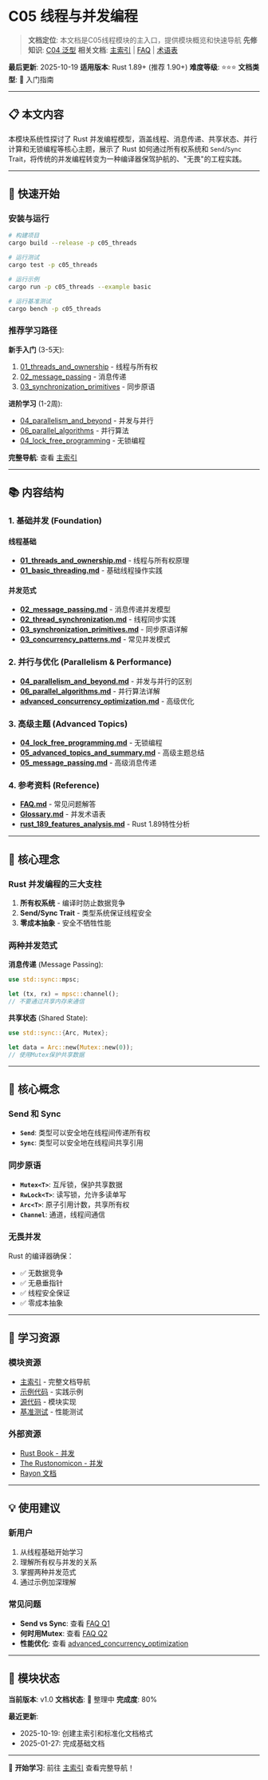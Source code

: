 # C05 线程与并发编程

> **文档定位**: 本文档是C05线程模块的主入口，提供模块概览和快速导航
> **先修知识**: [C04 泛型](../../c04_generic/docs/README.md)
> **相关文档**: [主索引](./00_MASTER_INDEX.md) | [FAQ](./FAQ.md) | [术语表](./Glossary.md)

**最后更新**: 2025-10-19
**适用版本**: Rust 1.89+ (推荐 1.90+)
**难度等级**: ⭐⭐⭐
**文档类型**: 📖 入门指南

---

## 📋 本文内容

本模块系统性探讨了 Rust 并发编程模型，涵盖线程、消息传递、共享状态、并行计算和无锁编程等核心主题，展示了 Rust 如何通过所有权系统和 `Send`/`Sync` Trait，将传统的并发编程转变为一种编译器保驾护航的、"无畏"的工程实践。

---

## 🚀 快速开始

### 安装与运行

```bash
# 构建项目
cargo build --release -p c05_threads

# 运行测试
cargo test -p c05_threads

# 运行示例
cargo run -p c05_threads --example basic

# 运行基准测试
cargo bench -p c05_threads
```

### 推荐学习路径

**新手入门** (3-5天):

1. [01_threads_and_ownership](./01_threads_and_ownership.md) - 线程与所有权
2. [02_message_passing](./02_message_passing.md) - 消息传递
3. [03_synchronization_primitives](./03_synchronization_primitives.md) - 同步原语

**进阶学习** (1-2周):

- [04_parallelism_and_beyond](./04_parallelism_and_beyond.md) - 并发与并行
- [06_parallel_algorithms](./06_parallel_algorithms.md) - 并行算法
- [04_lock_free_programming](./04_lock_free_programming.md) - 无锁编程

**完整导航**: 查看 [主索引](./00_MASTER_INDEX.md)

---

## 📚 内容结构

### 1. 基础并发 (Foundation)

#### 线程基础

- **[01_threads_and_ownership.md](./01_threads_and_ownership.md)** - 线程与所有权原理
- **[01_basic_threading.md](./01_basic_threading.md)** - 基础线程操作实践

#### 并发范式

- **[02_message_passing.md](./02_message_passing.md)** - 消息传递并发模型
- **[02_thread_synchronization.md](./02_thread_synchronization.md)** - 线程同步实践
- **[03_synchronization_primitives.md](./03_synchronization_primitives.md)** - 同步原语详解
- **[03_concurrency_patterns.md](./03_concurrency_patterns.md)** - 常见并发模式

### 2. 并行与优化 (Parallelism & Performance)

- **[04_parallelism_and_beyond.md](./04_parallelism_and_beyond.md)** - 并发与并行的区别
- **[06_parallel_algorithms.md](./06_parallel_algorithms.md)** - 并行算法详解
- **[advanced_concurrency_optimization.md](./advanced_concurrency_optimization.md)** - 高级优化

### 3. 高级主题 (Advanced Topics)

- **[04_lock_free_programming.md](./04_lock_free_programming.md)** - 无锁编程
- **[05_advanced_topics_and_summary.md](./05_advanced_topics_and_summary.md)** - 高级主题总结
- **[05_message_passing.md](./05_message_passing.md)** - 高级消息传递

### 4. 参考资料 (Reference)

- **[FAQ.md](./FAQ.md)** - 常见问题解答
- **[Glossary.md](./Glossary.md)** - 并发术语表
- **[rust_189_features_analysis.md](./rust_189_features_analysis.md)** - Rust 1.89特性分析

---

## 🎯 核心理念

### Rust 并发编程的三大支柱

1. **所有权系统** - 编译时防止数据竞争
2. **Send/Sync Trait** - 类型系统保证线程安全
3. **零成本抽象** - 安全不牺牲性能

### 两种并发范式

**消息传递** (Message Passing):

```rust
use std::sync::mpsc;

let (tx, rx) = mpsc::channel();
// 不要通过共享内存来通信
```

**共享状态** (Shared State):

```rust
use std::sync::{Arc, Mutex};

let data = Arc::new(Mutex::new(0));
// 使用Mutex保护共享数据
```

---

## 🌟 核心概念

### Send 和 Sync

- **`Send`**: 类型可以安全地在线程间传递所有权
- **`Sync`**: 类型可以安全地在线程间共享引用

### 同步原语

- **`Mutex<T>`**: 互斥锁，保护共享数据
- **`RwLock<T>`**: 读写锁，允许多读单写
- **`Arc<T>`**: 原子引用计数，共享所有权
- **`Channel`**: 通道，线程间通信

### 无畏并发

Rust 的编译器确保：

- ✅ 无数据竞争
- ✅ 无悬垂指针
- ✅ 线程安全保证
- ✅ 零成本抽象

---

## 📖 学习资源

### 模块资源

- [主索引](./00_MASTER_INDEX.md) - 完整文档导航
- [示例代码](../examples/) - 实践示例
- [源代码](../src/) - 模块实现
- [基准测试](../benches/) - 性能测试

### 外部资源

- [Rust Book - 并发](https://doc.rust-lang.org/book/ch16-00-concurrency.html)
- [The Rustonomicon - 并发](https://doc.rust-lang.org/nomicon/concurrency.html)
- [Rayon 文档](https://docs.rs/rayon/)

---

## 💡 使用建议

### 新用户

1. 从线程基础开始学习
2. 理解所有权与并发的关系
3. 掌握两种并发范式
4. 通过示例加深理解

### 常见问题

- **Send vs Sync**: 查看 [FAQ Q1](./FAQ.md#q1-send-和-sync-到底有什么区别我总是搞混)
- **何时用Mutex**: 查看 [FAQ Q2](./FAQ.md#q2-既然-mutex-这么好用为什么-rust-还推崇消息传递)
- **性能优化**: 查看 [advanced_concurrency_optimization](./advanced_concurrency_optimization.md)

---

## 📝 模块状态

**当前版本**: v1.0
**文档状态**: 🔧 整理中
**完成度**: 80%

**最近更新**:

- 2025-10-19: 创建主索引和标准化文档格式
- 2025-01-27: 完成基础文档

---

🚀 **开始学习**: 前往 [主索引](./00_MASTER_INDEX.md) 查看完整导航！
